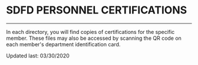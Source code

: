 # SDFD PERSONNEL CERTIFICATIONS
---
In each directory, you will find copies of certifications for the specific member.
These files may also be accessed by scanning the QR code on each member's department identification card.


Updated last: 03/30/2020
